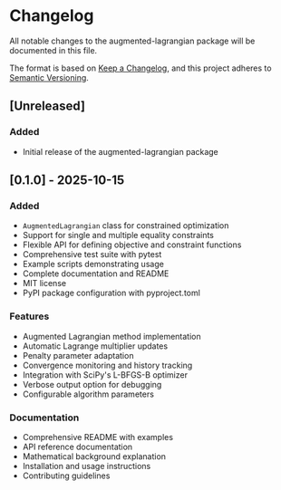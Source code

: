 # Changelog

All notable changes to the augmented-lagrangian package will be documented in this file.

The format is based on [Keep a Changelog](https://keepachangelog.com/en/1.0.0/),
and this project adheres to [Semantic Versioning](https://semver.org/spec/v2.0.0.html).

## [Unreleased]

### Added
- Initial release of the augmented-lagrangian package

## [0.1.0] - 2025-10-15

### Added
- `AugmentedLagrangian` class for constrained optimization
- Support for single and multiple equality constraints
- Flexible API for defining objective and constraint functions
- Comprehensive test suite with pytest
- Example scripts demonstrating usage
- Complete documentation and README
- MIT license
- PyPI package configuration with pyproject.toml

### Features
- Augmented Lagrangian method implementation
- Automatic Lagrange multiplier updates
- Penalty parameter adaptation
- Convergence monitoring and history tracking
- Integration with SciPy's L-BFGS-B optimizer
- Verbose output option for debugging
- Configurable algorithm parameters

### Documentation
- Comprehensive README with examples
- API reference documentation
- Mathematical background explanation
- Installation and usage instructions
- Contributing guidelines